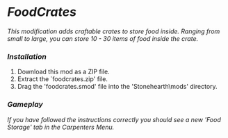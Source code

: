 # _FoodCrates_

_This modification adds craftable crates to store food inside. Ranging from small to large, you can store 10 - 30 items of food inside the crate._


### _Installation_

1. Download this mod as a ZIP file.
2. Extract the `foodcrates.zip' file.
3. Drag the 'foodcrates.smod' file into the 'Stonehearth\mods' directory.

### _Gameplay_

_If you have followed the instructions correctly you should see a new 'Food Storage' tab in the Carpenters Menu._
